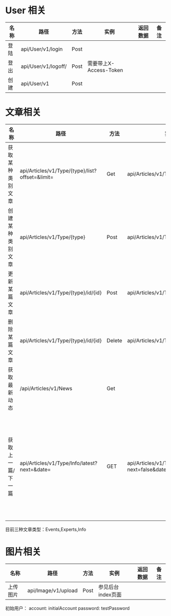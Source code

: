 # User 相关

名称 | 路径 | 方法 | 实例 | 返回数据 | 备注
-- | -- | -- | -- | -- | --|
登陆 | api/User/v1/login | Post |
登出 | api/User/v1/logoff/ | Post | 需要带上X-Access-Token 
创建 | api/User/v1 | Post |

# 文章相关

名称 | 路径 | 方法 | 实例 | 返回数据 | 备注 
-- | -- | -- | -- | -- | -- |
获取某种类别文章 | api/Articles/v1/Type/{type}/list?offset=&limit= | Get | api/Articles/v1/Type/Info/list | max limit=50 默认limit=10
创建某种类别文章 | api/Articles/v1/Type/{type} | Post | api/Articles/v1/Type/Info |
更新某篇文章 | api/Articles/v1/Type/{type}/id/{id} | Post | api/Articles/v1/Type/Info/id/10
删除某篇文章 | api/Articles/v1/Type/{type}/id/{id} | Delete | api/Articles/v1/Type/Info/id/10
获取最新动态 | /api/Articles/v1/News | Get  | 
获取上一篇/下一篇 | api/Articles/v1/Type/Info/latest?next=&date= |GET|api/Articles/v1/Type/Info/latest?next=false&date=1490671739815 | 若无数据，则返回204，有数据则数据实体+200 next为true或者false，date为时间戳

目前三种文章类型：Events,Experts,Info

# 图片相关
名称 | 路径 | 方法 | 实例 | 返回数据 | 备注
-- | -- | -- | -- | -- | -- |
上传图片 | api/Image/v1/upload | Post | 参见后台index页面


初始用户：
account: initialAccount
password: testPassword
